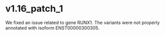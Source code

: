 # v1.16_patch_1
We fixed an issue related to gene RUNX1. The variants were not properly annotated with isoform ENST00000300305.